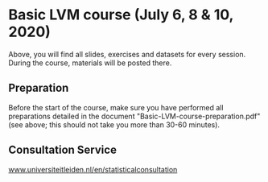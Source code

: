 # Basic LVM course (July 6, 8 & 10, 2020)

Above, you will find all slides, exercises and datasets for every session. During the course, materials will be posted there.


## Preparation

Before the start of the course, make sure you have performed all preparations detailed in the document "Basic-LVM-course-preparation.pdf" (see above; this should not take you more than 30-60 minutes). 


## Consultation Service

www.universiteitleiden.nl/en/statisticalconsultation
